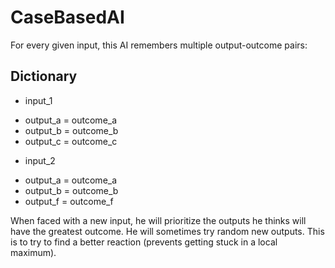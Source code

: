 CaseBasedAI
===========

For every given input, this AI remembers multiple output-outcome pairs:

Dictionary
----------
+ input_1
- output_a = outcome_a
- output_b = outcome_b
- output_c = outcome_c
+ input_2
- output_a = outcome_a
- output_b = outcome_b
- output_f = outcome_f

When faced with a new input, he will prioritize the outputs he thinks will have the greatest outcome.
He will sometimes try random new outputs. This is to try to find a better reaction (prevents getting stuck in a local maximum).

